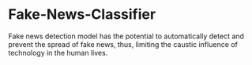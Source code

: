 # Fake-News-Classifier
Fake news detection model has the potential to automatically detect and prevent the spread of fake news, thus, limiting the caustic influence of technology in the human lives.
